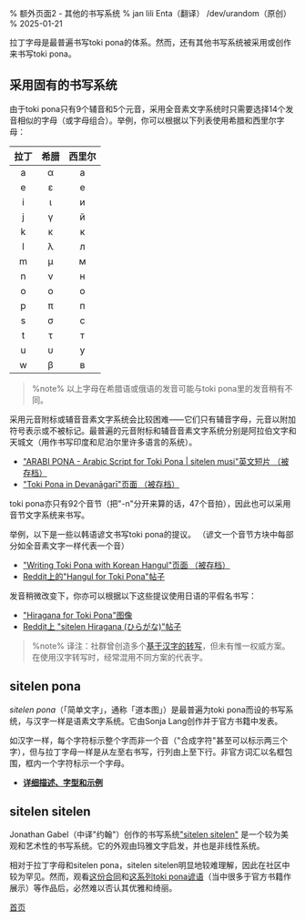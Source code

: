 % 额外页面2 - 其他的书写系统
% jan lili Enta（翻译） /dev/urandom（原创）
% 2025-01-21

拉丁字母是最普遍书写toki pona的体系。然而，还有其他书写系统被采用或创作来书写toki pona。

## 采用固有的书写系统

由于toki pona只有9个辅音和5个元音，采用全音素文字系统时只需要选择14个发音相似的字母（或字母组合）。举例，你可以根据以下列表使用希腊和西里尔字母：

| 拉丁 | 希腊 | 西里尔 |
|:-----:|:-----:|:--------:|
| a | α | а |
| e | ε | е |
| i | ι | и |
| j | γ | й |
| k | κ | к |
| l | λ | л |
| m | μ | м |
| n | ν | н |
| o | ο | о |
| p | π | п |
| s | σ | с |
| t | τ | т |
| u | υ | у |
| w | β | в |

> %note%
> 以上字母在希腊语或俄语的发音可能与toki pona里的发音稍有不同。

采用元音附标或辅音音素文字系统会比较困难⸺它们只有辅音字母，元音以附加符号表示或不被标记。最普遍的元音附标和辅音音素文字系统分别是阿拉伯文字和天城文（用作书写印度和尼泊尔里许多语言的系统）。

* ["ARABI PONA - Arabic Script for Toki Pona | sitelen musi"英文短片 （被存档）][arabic]
* ["Toki Pona in Devanāgarī"页面 （被存档）][devanagari]

[arabic]:https://web.archive.org/web/20200618130953/https://www.youtube.com/watch?v=Mh9Wypm6pXs
[devanagari]:https://web.archive.org/web/20060727115116/http://www.deadlybrain.org/projects/tokipona/deva_guja.php

toki pona亦只有92个音节（把"-n"分开来算的话，47个音拍），因此也可以采用音节文字系统来书写。

举例，以下是一些以韩语谚文书写toki pona的提议。 （谚文一个音节方块中每部分如全音素文字一样代表一个音）

* ["Writing Toki Pona with Korean Hangul"页面 （被存档）][hangularch]
* [Reddit上的"Hangul for Toki Pona"帖子][hangulred]

[hangularch]:https://web.archive.org/web/20070313181500/http://www.tokipona.bravehost.com/korean.html
[hangulred]:https://www.reddit.com/r/tokipona/comments/8mx951/hangul_for_toki_pona/

发音稍微改变下，你亦可以根据以下这些提议使用日语的平假名书写：

* ["Hiragana for Toki Pona"图像][hiragana1]
* [Reddit上 "sitelen Hiragana (ひらがな)"帖子][hiragana_red]

[hiragana1]:https://www.deviantart.com/derroflcopter/journal/Hiragana-for-Toki-Pona-339541633
[hiragana_red]:https://www.reddit.com/r/tokipona/comments/e7g91u/sitelen_hiragana_%E3%81%B2%E3%82%89%E3%81%8C%E3%81%AA/

> %note% 译注：社群曾创造多个[基于汉字的转写](https://sona.pona.la/wiki/sitelen_Kansi)，但未有惟一权威方案。在使用汉字转写时，经常混用不同方案的代表字。

## sitelen pona

*sitelen pona*（「简单文字」，通称「道本图」）是最普遍为toki pona而设的书写系统，与汉字一样是语素文字系统。它由Sonja Lang创作并于官方书籍中发表。

如汉字一样，每个字符标示整个字而非一个音（"合成字符"甚至可以标示两三个字），但与拉丁字母一样是从左至右书写，行列由上至下行。非官方词汇以名框包围，框内一个字符标示一个字母。

* **[详细描述、字型和示例](zh/sitelen_pona)**

## sitelen sitelen

Jonathan Gabel（中译"约翰"）创作的书写系统["sitelen sitelen"](https://jonathangabel.com/toki-pona/)
是一个较为美观和艺术性的书写系统。它的外观由玛雅文字启发，并也是非线性系统。

相对于拉丁字母和sitelen pona，sitelen sitelen明显地较难理解，因此在社区中较为罕见。然而，观看[这份合同](https://www.jonathangabel.com/archive/2012/artworks_lipu-lawa-pi-esun-kama.html)和[这系列toki pona谚语](https://jonathangabel.com/toki-pona/dictionaries/gallery/)（当中很多于官方书籍作展示）等作品后，必然难以否认其优雅和绮丽。

[首页](zh)
